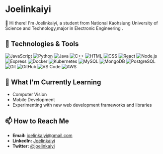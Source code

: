 # Joelinkaiyi

👋 Hi there! I'm Joelinkaiyi, a student from National Kaohsiung University of Science and Technology,major in Electronic Engineering .

## 🔧 Technologies & Tools

![JavaScript](https://img.shields.io/badge/-JavaScript-F7DF1E?logo=javascript&logoColor=black&style=plastic)
![Python](https://img.shields.io/badge/-Python-3776AB?logo=python&logoColor=white&style=plastic)
![Java](https://img.shields.io/badge/-Java-007396?logo=java&logoColor=white&style=plastic)
![C++](https://img.shields.io/badge/-C++-00599C?logo=c%2B%2B&logoColor=white&style=plastic)
![HTML](https://img.shields.io/badge/-HTML5-E34F26?logo=html5&logoColor=white&style=plastic)
![CSS](https://img.shields.io/badge/-CSS3-1572B6?logo=css3&logoColor=white&style=plastic)
![React](https://img.shields.io/badge/-React-61DAFB?logo=react&logoColor=black&style=plastic)
![Node.js](https://img.shields.io/badge/-Node.js-339933?logo=node.js&logoColor=white&style=plastic)
![Express](https://img.shields.io/badge/-Express-000000?logo=express&logoColor=white&style=plastic)
![Docker](https://img.shields.io/badge/-Docker-2496ED?logo=docker&logoColor=white&style=plastic)
![Kubernetes](https://img.shields.io/badge/-Kubernetes-326CE5?logo=kubernetes&logoColor=white&style=plastic)
![MySQL](https://img.shields.io/badge/-MySQL-4479A1?logo=mysql&logoColor=white&style=plastic)
![MongoDB](https://img.shields.io/badge/-MongoDB-47A248?logo=mongodb&logoColor=white&style=plastic)
![PostgreSQL](https://img.shields.io/badge/-PostgreSQL-336791?logo=postgresql&logoColor=white&style=plastic)
![Git](https://img.shields.io/badge/-Git-F05032?logo=git&logoColor=white&style=plastic)
![GitHub](https://img.shields.io/badge/-GitHub-181717?logo=github&logoColor=white&style=plastic)
![VS Code](https://img.shields.io/badge/-VS%20Code-007ACC?logo=visual-studio-code&logoColor=white&style=plastic)
![AWS](https://img.shields.io/badge/-AWS-232F3E?logo=amazon-aws&logoColor=white&style=plastic)


## 🌱 What I'm Currently Learning
- Computer Vision
- Mobile Development
- Experimenting with new web development frameworks and libraries

## 📫 How to Reach Me

- **Email:** joelinkaiyi@gmail.com
- **LinkedIn:** [Joelinkaiyi](https://www.linkedin.com/in/joelinkaiyi)
- **Twitter:** [@joelinkaiyi](https://twitter.com/joelinkaiyi)
